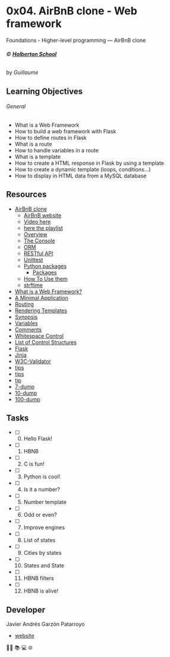 # 0x04. AirBnB clone - Web framework
Foundations - Higher-level programming ― AirBnB clone

###### :copyright: **[Holberton School](https://www.holbertonschool.com/)**
by _Guillaume_

## Learning Objectives
###### General
* What is a Web Framework
* How to build a web framework with Flask
* How to define routes in Flask
* What is a route
* How to handle variables in a route
* What is a template
* How to create a HTML response in Flask by using a template
* How to create a dynamic template (loops, conditions…)
* How to display in HTML data from a MySQL database

## Resources
* [AirBnB clone](https://intranet.hbtn.io/concepts/74)
  - [AirBnB website](https://www.airbnb.com/)
  - [Video here](https://www.youtube.com/watch?v=m-cfupVumos)
  - [here the playlist](https://www.youtube.com/playlist?list=PLlLHfkTcnvmPOp6jv_89tRpJUMFrP-Wbi)
  - [Overview](https://www.youtube.com/watch?v=QTwmCB_AWqI&feature=youtu.be)
  - [The Console](https://www.youtube.com/watch?v=jeJwRB33YNg&feature=youtu.be)
  - [ORM](https://www.youtube.com/watch?v=ZwCD8cNZk9U&feature=youtu.be)
  - [RESTful API](https://www.youtube.com/watch?v=LrQhULlFJdU&feature=youtu.be)
  - [Unittest](https://docs.python.org/3.4/library/unittest.html#module-unittest)
  - [Python packages](https://intranet.hbtn.io/concepts/66)
    - [Packages](https://docs.python.org/3.4/tutorial/modules.html#packages)
  - [How To Use them](https://www.digitalocean.com/community/tutorials/how-to-use-args-and-kwargs-in-python-3)
  - [strftime](https://strftime.org/)
* [What is a Web Framework?]()
* [A Minimal Application](https://flask.palletsprojects.com/en/1.0.x/quickstart/#a-minimal-application)
* [Routing](https://flask.palletsprojects.com/en/1.0.x/quickstart/#routing)
* [Rendering Templates](https://flask.palletsprojects.com/en/1.0.x/quickstart/#rendering-templates)
* [Synopsis](https://jinja.palletsprojects.com/en/2.9.x/templates/#synopsis)
* [Variables](https://jinja.palletsprojects.com/en/2.9.x/templates/#variables)
* [Comments](https://jinja.palletsprojects.com/en/2.9.x/templates/#comments)
* [Whitespace Control](https://jinja.palletsprojects.com/en/2.9.x/templates/#whitespace-control)
* [List of Control Structures](https://jinja.palletsprojects.com/en/2.9.x/templates/#list-of-control-structures)
* [Flask](https://palletsprojects.com/p/flask/)
* [Jinja](https://jinja.palletsprojects.com/en/2.9.x/templates/)
* [W3C-Validator ](https://github.com/holbertonschool/W3C-Validator)
* [tips](https://docs.sqlalchemy.org/en/13/orm/contextual.html)
* [tips](https://docs.sqlalchemy.org/en/13/orm/session_api.html)
* [tip](https://jinja.palletsprojects.com/en/2.9.x/templates/)
* [7-dump](https://s3.amazonaws.com/intranet-projects-files/holbertonschool-higher-level_programming+/290/7-states_list.sql)
* [10-dump](https://s3.amazonaws.com/intranet-projects-files/holbertonschool-higher-level_programming+/290/10-hbnb_filters.sql)
* [100-dump](https://s3.amazonaws.com/intranet-projects-files/holbertonschool-higher-level_programming+/290/100-hbnb.sql)

## Tasks
* [ ] 0. Hello Flask!
* [ ] 1. HBNB
* [ ] 2. C is fun!
* [ ] 3. Python is cool!
* [ ] 4. Is it a number?
* [ ] 5. Number template
* [ ] 6. Odd or even?
* [ ] 7. Improve engines
* [ ] 8. List of states
* [ ] 9. Cities by states
* [ ] 10. States and State
* [ ] 11. HBNB filters
* [ ] 12. HBNB is alive!

## Developer
Javier Andrés Garzón Patarroyo
- [website](https://tecnoayuda.co/)

:man_technologist: :books: :computer: :globe_with_meridians:
